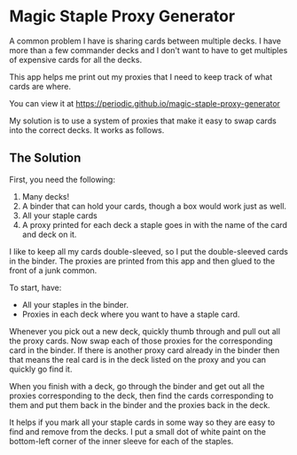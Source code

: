 # Magic Staple Proxy Generator

A common problem I have is sharing cards between multiple decks.  I have more than a few commander decks and I don't want to have to get multiples of expensive cards for all the decks.

This app helps me print out my proxies that I need to keep track of what cards are where.

You can view it at https://periodic.github.io/magic-staple-proxy-generator

My solution is to use a system of proxies that make it easy to swap cards into the correct decks.  It works as follows.

## The Solution

First, you need the following:

1. Many decks!
1. A binder that can hold your cards, though a box would work just as well.
1. All your staple cards
1. A proxy printed for each deck a staple goes in with the name of the card and deck on it.

I like to keep all my cards double-sleeved, so I put the double-sleeved cards in the binder.  The proxies are printed from this app and then glued to the front of a junk common.

To start, have:

* All your staples in the binder.
* Proxies in each deck where you want to have a staple card.

Whenever you pick out a new deck, quickly thumb through and pull out all the proxy cards.  Now swap each of those proxies for the corresponding card in the binder.  If there is another proxy card already in the binder then that means the real card is in the deck listed on the proxy and you can quickly go find it.

When you finish with a deck, go through the binder and get out all the proxies corresponding to the deck, then find the cards corresponding to them and put them back in the binder and the proxies back in the deck.

It helps if you mark all your staple cards in some way so they are easy to find and remove from the decks.  I put a small dot of white paint on the bottom-left corner of the inner sleeve for each of the staples.

